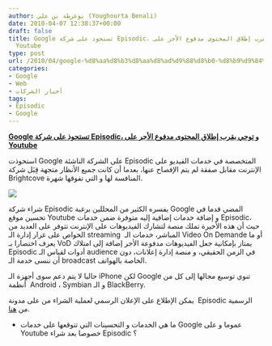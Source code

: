 ```yaml
---
author: يوغرطة بن علي (Youghourta Benali)
date: 2010-04-07 12:38:37+00:00
draft: false
title: Google تستحوذ على شركة Episodic، و توحي بقرب إطلاق المحتوى مدفوع الأجر على
  Youtube
type: post
url: /2010/04/google-%d8%aa%d8%b3%d8%aa%d8%ad%d9%88%d8%b0-%d8%b9%d9%84%d9%89-%d8%b4%d8%b1%d9%83%d8%a9-episodic%d8%8c-%d9%88-%d8%aa%d9%88%d8%ad%d9%8a-%d8%a8%d9%82%d8%b1%d8%a8-%d8%a5%d8%b7%d9%84%d8%a7%d9%82-%d8%a7/
categories:
- Google
- Web
- أخبار الشركات
tags:
- Episodic
- Google
---
```


[**Google تستحوذ على شركة Episodic، و توحي بقرب إطلاق المحتوى مدفوع الأجر على Youtube**](http://www.it-scoop.com/2010/04/google-%d8%aa%d8%b3%d8%aa%d8%ad%d9%88%d8%b0-%d8%b9%d9%84%d9%89-%d8%b4%d8%b1%d9%83%d8%a9-episodic%d8%8c-%d9%88-%d8%aa%d9%88%d8%ad%d9%8a-%d8%a8%d9%82%d8%b1%d8%a8-%d8%a5%d8%b7%d9%84%d8%a7%d9%82-%d8%a7/)


استحوذت Google على الشركة الناشئة Episodic المتخصصة في خدمات الفيديو على الإنترنت مقابل صفقة لم يتم الإفصاح عنها، بعدما أن كانت جميع الأنظار متجهة قِبَل شركة Brightcove المنافسة لها و التي تفوقها شهرة.

[![](http://www.it-scoop.com/wp-content/uploads/2010/04/bg-header-player.png)
](http://www.it-scoop.com/2010/04/google-%d8%aa%d8%b3%d8%aa%d8%ad%d9%88%d8%b0-%d8%b9%d9%84%d9%89-%d8%b4%d8%b1%d9%83%d8%a9-episodic%d8%8c-%d9%88-%d8%aa%d9%88%d8%ad%d9%8a-%d8%a8%d9%82%d8%b1%d8%a8-%d8%a5%d8%b7%d9%84%d8%a7%d9%82-%d8%a7/)

شراء شركة Episodic يفسره الكثير من المحللين برغبة Google المضي قدما في تحسين موقع Youtube و إضافة خدمات إضافية إليه متوفرة ضمن خدمات Episodic، حيث أن هذه الأخيرة تملك منصة لتشارك الفيديوهات على الإنترنت تتوفر على العديد من الخواص على غرار إدارة الـ streaming  المباشر، خدمات الـ Video On Demande أو ما يعرف اختصارا بـ VoD يمتاز بإمكانية جعل الفيديوهات مدفوعة الأجر إضافة إلى امتلاك Episodic أدوات لقياس الـ audience في الزمن الحقيقي، و منصة إدارة إعلانات، دون أن ننسى خدمة الـ broadcast الخاصة بالهواتف.

حاليا لا يتم دعم سوى أجهزة الـ iPhone لكن Google تنوي توسيع مجالها إلى كل من أنظمة  Android ، Symbian و الـ BlackBerry.

يمكن الإطلاع على الإعلان الرسمي لعملية الشراء من على مدونة  Episodic الرسمية من [هنا](http://www.episodic.com/episodic-joins-google/).

- ما هي الخدمات و التحسينات التي تتوقعها على خدمات Google عموما و على Youtube خصوصا بعد شراء Episodic ؟
